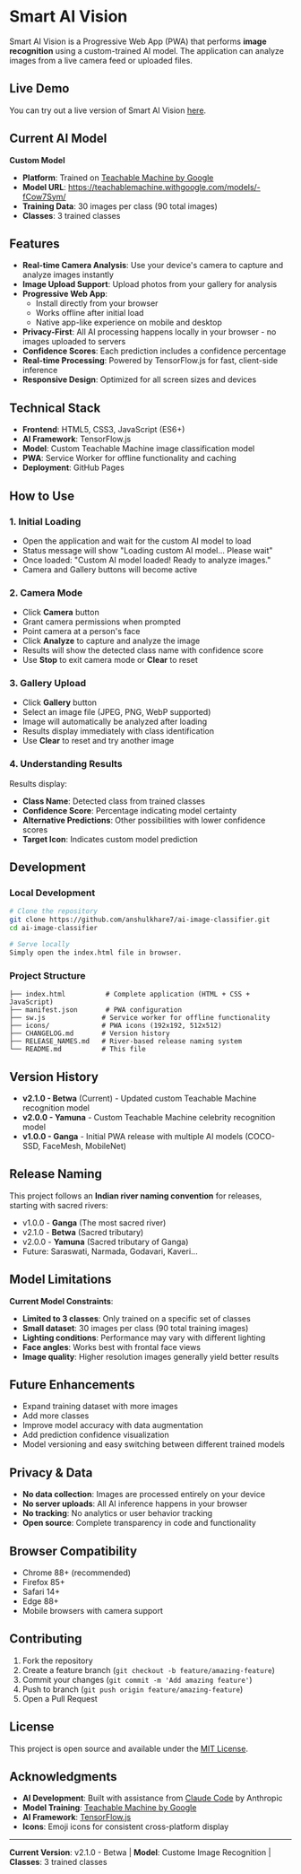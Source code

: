 # Smart AI Vision

Smart AI Vision is a Progressive Web App (PWA) that performs **image recognition** using a custom-trained AI model. The application can analyze images from a live camera feed or uploaded files.

## Live Demo

You can try out a live version of Smart AI Vision [here](https://anshulkhare7.github.io/ai-image-classifier/).

## Current AI Model

**Custom Model**

- **Platform**: Trained on [Teachable Machine by Google](https://teachablemachine.withgoogle.com/)
- **Model URL**: https://teachablemachine.withgoogle.com/models/-fCow7Sym/
- **Training Data**: 30 images per class (90 total images)
- **Classes**: 3 trained classes

## Features

- **Real-time Camera Analysis**: Use your device's camera to capture and analyze images instantly
- **Image Upload Support**: Upload photos from your gallery for analysis
- **Progressive Web App**:
  - Install directly from your browser
  - Works offline after initial load
  - Native app-like experience on mobile and desktop
- **Privacy-First**: All AI processing happens locally in your browser - no images uploaded to servers
- **Confidence Scores**: Each prediction includes a confidence percentage
- **Real-time Processing**: Powered by TensorFlow.js for fast, client-side inference
- **Responsive Design**: Optimized for all screen sizes and devices

## Technical Stack

- **Frontend**: HTML5, CSS3, JavaScript (ES6+)
- **AI Framework**: TensorFlow.js
- **Model**: Custom Teachable Machine image classification model
- **PWA**: Service Worker for offline functionality and caching
- **Deployment**: GitHub Pages

## How to Use

### 1. Initial Loading

- Open the application and wait for the custom AI model to load
- Status message will show "Loading custom AI model... Please wait"
- Once loaded: "Custom AI model loaded! Ready to analyze images."
- Camera and Gallery buttons will become active

### 2. Camera Mode

- Click **Camera** button
- Grant camera permissions when prompted
- Point camera at a person's face
- Click **Analyze** to capture and analyze the image
- Results will show the detected class name with confidence score
- Use **Stop** to exit camera mode or **Clear** to reset

### 3. Gallery Upload

- Click **Gallery** button
- Select an image file (JPEG, PNG, WebP supported)
- Image will automatically be analyzed after loading
- Results display immediately with class identification
- Use **Clear** to reset and try another image

### 4. Understanding Results

Results display:

- **Class Name**: Detected class from trained classes
- **Confidence Score**: Percentage indicating model certainty
- **Alternative Predictions**: Other possibilities with lower confidence scores
- **Target Icon**: Indicates custom model prediction

## Development

### Local Development

```bash
# Clone the repository
git clone https://github.com/anshulkhare7/ai-image-classifier.git
cd ai-image-classifier

# Serve locally
Simply open the index.html file in browser.
```

### Project Structure

```
├── index.html          # Complete application (HTML + CSS + JavaScript)
├── manifest.json       # PWA configuration
├── sw.js              # Service worker for offline functionality
├── icons/             # PWA icons (192x192, 512x512)
├── CHANGELOG.md       # Version history
├── RELEASE_NAMES.md   # River-based release naming system
└── README.md          # This file
```

## Version History

- **v2.1.0 - Betwa** (Current) - Updated custom Teachable Machine recognition model
- **v2.0.0 - Yamuna** - Custom Teachable Machine celebrity recognition model
- **v1.0.0 - Ganga** - Initial PWA release with multiple AI models (COCO-SSD, FaceMesh, MobileNet)

## Release Naming

This project follows an **Indian river naming convention** for releases, starting with sacred rivers:

- v1.0.0 - **Ganga** (The most sacred river)
- v2.1.0 - **Betwa** (Sacred tributary)
- v2.0.0 - **Yamuna** (Sacred tributary of Ganga)
- Future: Saraswati, Narmada, Godavari, Kaveri...

## Model Limitations

**Current Model Constraints**:

- **Limited to 3 classes**: Only trained on a specific set of classes
- **Small dataset**: 30 images per class (90 total training images)
- **Lighting conditions**: Performance may vary with different lighting
- **Face angles**: Works best with frontal face views
- **Image quality**: Higher resolution images generally yield better results

## Future Enhancements

- Expand training dataset with more images
- Add more classes
- Improve model accuracy with data augmentation
- Add prediction confidence visualization
- Model versioning and easy switching between different trained models

## Privacy & Data

- **No data collection**: Images are processed entirely on your device
- **No server uploads**: All AI inference happens in your browser
- **No tracking**: No analytics or user behavior tracking
- **Open source**: Complete transparency in code and functionality

## Browser Compatibility

- Chrome 88+ (recommended)
- Firefox 85+
- Safari 14+
- Edge 88+
- Mobile browsers with camera support

## Contributing

1. Fork the repository
2. Create a feature branch (`git checkout -b feature/amazing-feature`)
3. Commit your changes (`git commit -m 'Add amazing feature'`)
4. Push to branch (`git push origin feature/amazing-feature`)
5. Open a Pull Request

## License

This project is open source and available under the [MIT License](LICENSE).

## Acknowledgments

- **AI Development**: Built with assistance from [Claude Code](https://claude.ai/code) by Anthropic
- **Model Training**: [Teachable Machine by Google](https://teachablemachine.withgoogle.com/)
- **AI Framework**: [TensorFlow.js](https://www.tensorflow.org/js)
- **Icons**: Emoji icons for consistent cross-platform display

---

**Current Version**: v2.1.0 - Betwa | **Model**: Custome Image Recognition | **Classes**: 3 trained classes
